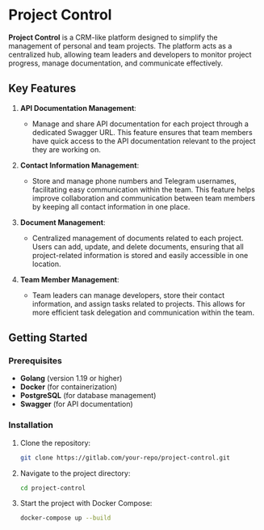 # Project Control

**Project Control** is a CRM-like platform designed to simplify the management of personal and team projects. The platform acts as a centralized hub, allowing team leaders and developers to monitor project progress, manage documentation, and communicate effectively.

## Key Features

1. **API Documentation Management**: 
   - Manage and share API documentation for each project through a dedicated Swagger URL. This feature ensures that team members have quick access to the API documentation relevant to the project they are working on.
   
2. **Contact Information Management**: 
   - Store and manage phone numbers and Telegram usernames, facilitating easy communication within the team. This feature helps improve collaboration and communication between team members by keeping all contact information in one place.
   
3. **Document Management**: 
   - Centralized management of documents related to each project. Users can add, update, and delete documents, ensuring that all project-related information is stored and easily accessible in one location.
   
4. **Team Member Management**: 
   - Team leaders can manage developers, store their contact information, and assign tasks related to projects. This allows for more efficient task delegation and communication within the team.

## Getting Started

### Prerequisites

- **Golang** (version 1.19 or higher)
- **Docker** (for containerization)
- **PostgreSQL** (for database management)
- **Swagger** (for API documentation)
  
### Installation

1. Clone the repository:

   ```bash
   git clone https://gitlab.com/your-repo/project-control.git

2. Navigate to the project directory:
    ```bash
    cd project-control

3. Start the project with Docker Compose:

    ```bash
    docker-compose up --build